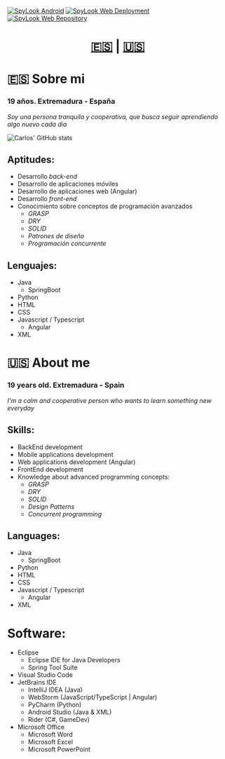 
[![SpyLook Android](https://img.shields.io/badge/SpyLook%20-%20Android%20-%20green?logo=android&logoColor=green&labelColor=black)](https://github.com/cdominguezh06/spylook)
[![SpyLook Web Deployment](https://img.shields.io/badge/SpyLook%20Web%20-%20Deployment-%20black?logo=angular&logoColor=red&labelColor=purple)](https://imcoguu.github.io/spylook-web/)
[![SpyLook Web Repository](https://img.shields.io/badge/SpyLook%20Web%20-%20Repository%20-%20blue?logo=github&labelColor=black)](https://github.com/cdominguezh06/spylook-web/)
<h1 align="center"><a href="#-sobre-mi">🇪🇸</a> | <a href="#-about-me">🇺🇸</a></h1>

# 🇪🇸 Sobre mi

### 19 años. Extremadura - España
*Soy una persona tranquila y cooperativa, que busca seguir aprendiendo algo nuevo cada dia*   

![Carlos' GitHub stats](https://github-readme-stats.vercel.app/api?username=cdominguezh06&show_icons=true&theme=dark)
	
## Aptitudes:
- Desarrollo *back-end*
- Desarrollo de aplicaciones móviles
- Desarrollo de aplicaciones web (Angular)
- Desarrollo *front-end*
- Conocimiento sobre conceptos de programación avanzados                          
	- *GRASP*
	- *DRY*
	- *SOLID*
	- *Patrones de diseño*
	- *Programación concurrente*

## Lenguajes:
- Java
	- SpringBoot
- Python
- HTML
- CSS
- Javascript / Typescript
	- Angular
- XML


# 🇺🇸 About me
### 19 years old. Extremadura - Spain
*I'm a calm and cooperative person who wants to learn something new everyday*

## Skills:
- BackEnd development
- Mobile applications development
- Web applications development (Angular)
- FrontEnd development
- Knowledge about advanced programming concepts:
	- *GRASP*
	- *DRY*
	- *SOLID*
	- *Design Patterns*
	- *Concurrent programming* 

## Languages:
- Java
	- SpringBoot
- Python
- HTML
- CSS
- Javascript / Typescript
	- Angular
- XML

# Software:
- Eclipse
	- Eclipse IDE for Java Developers
	- Spring Tool Suite
- Visual Studio Code
- JetBrains IDE
	- IntelliJ IDEA (Java)
	- WebStorm (JavaScript/TypeScript | Angular)
	- PyCharm (Python)
	- Android Studio (Java & XML)
	- Rider (C#, GameDev)
- Microsoft Office
	- Microsoft Word
	- Microsoft Excel
	- Microsoft PowerPoint
